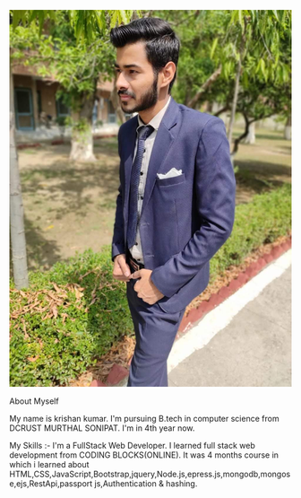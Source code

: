 ![](krishan.jpg)


About Myself

My name is krishan kumar. I'm pursuing B.tech in computer science from DCRUST MURTHAL SONIPAT. 
I'm in 4th year now.

My Skills :- I'm a FullStack Web Developer. I learned full stack web development from CODING BLOCKS(ONLINE). It was 4 months course in which i learned about HTML,CSS,JavaScript,Bootstrap,jquery,Node.js,epress.js,mongodb,mongose,ejs,RestApi,passport js,Authentication & hashing.